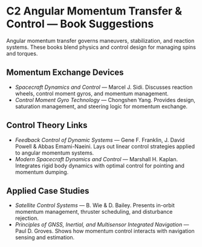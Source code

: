 # C2 Angular Momentum Transfer & Control — Book Suggestions

Angular momentum transfer governs maneuvers, stabilization, and reaction systems. These books blend physics and control design for managing spins and torques.

## Momentum Exchange Devices
- *Spacecraft Dynamics and Control* — Marcel J. Sidi. Discusses reaction wheels, control moment gyros, and momentum management.
- *Control Moment Gyro Technology* — Chongshen Yang. Provides design, saturation management, and steering logic for momentum exchange.

## Control Theory Links
- *Feedback Control of Dynamic Systems* — Gene F. Franklin, J. David Powell & Abbas Emami-Naeini. Lays out linear control strategies applied to angular momentum systems.
- *Modern Spacecraft Dynamics and Control* — Marshall H. Kaplan. Integrates rigid body dynamics with optimal control for pointing and momentum dumping.

## Applied Case Studies
- *Satellite Control Systems* — B. Wie & D. Bailey. Presents in-orbit momentum management, thruster scheduling, and disturbance rejection.
- *Principles of GNSS, Inertial, and Multisensor Integrated Navigation* — Paul D. Groves. Shows how momentum control interacts with navigation sensing and estimation.
